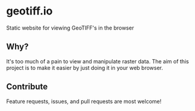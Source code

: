 # geotiff.io
Static website for viewing GeoTIFF's in the browser

## Why?
It's too much of a pain to view and manipulate raster data.  The aim of this project is to make it easier by just doing it in your web browser.

## Contribute
Feature requests, issues, and pull requests are most welcome!
